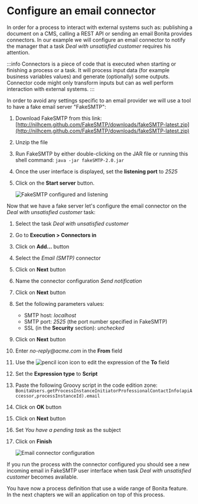 # Configure an email connector

In order for a process to interact with external systems such as: publishing a document on a CMS, calling a REST API or sending an email Bonita provides connectors. In our example we will configure an email connector to notify the manager that a task _Deal with unsatisfied customer_ requires his attention.

:::info
Connectors is a piece of code that is executed when starting or finishing a process or a task. It will process input data (for example business variables values) and generate (optionally) some outputs. Connector code might only transform inputs but can as well perform interaction with external systems.
:::

In order to avoid any settings specific to an email provider we will use a tool to have a fake email server "FakeSMTP":
1. Download FakeSMTP from this link: [http://nilhcem.github.com/FakeSMTP/downloads/fakeSMTP-latest.zip](http://nilhcem.github.com/FakeSMTP/downloads/fakeSMTP-latest.zip)
1. Unzip the file
1. Run FakeSMTP by either double-clicking on the JAR file or running this shell command: `java -jar fakeSMTP-2.0.jar`
1. Once the user interface is displayed, set the **listening port** to _2525_
1. Click on the **Start server** button.

   ![FakeSMTP configured and listening](images/getting-started-tutorial/configure-email-connector/fakesmtp-configured-and-listening.png)

Now that we have a fake server let's configure the email connector on the _Deal with unsatisfied customer_ task:
1. Select the task _Deal with unsatisfied customer_
1. Go to **Execution > Connectors in**
1. Click on **Add...** button
1. Select the _Email (SMTP)_ connector
1. Click on **Next** button
1. Name the connector configuration _Send notification_
1. Click on **Next** button
1. Set the following parameters values:
   - SMTP host: _localhost_
   - SMTP port: _2525_ (the port number specified in FakeSMTP)
   - SSL (in the **Security** section): _unchecked_
1. Click on **Next** button
1. Enter _no-reply@acme.com_ in the **From** field
1. Use the ![pencil icon](images/getting-started-tutorial/configure-email-connector/pencil.png) icon to edit the expression of the **To** field
1. Set the **Expression type** to **Script**
1. Paste the following Groovy script in the code edition zone: `BonitaUsers.getProcessInstanceInitiatorProfessionalContactInfo(apiAccessor,processInstanceId).email`
1. Click on **OK** button
1. Click on **Next** button
1. Set _You have a pending task_ as the subject
1. Click on **Finish**

   ![Email connector configuration](images/getting-started-tutorial/configure-email-connector/configure-email-connector.gif)

If you run the process with the connector configured you should see a new incoming email in FakeSMTP user interface when task _Deal with unsatisfied customer_ becomes available.

You have now a process definition that use a wide range of Bonita feature. In the next chapters we will an application on top of this process.
